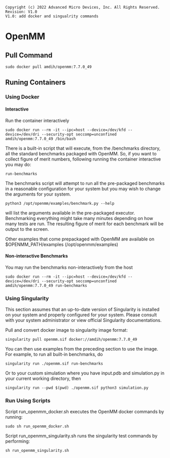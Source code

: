 ```
Copyright (c) 2022 Advanced Micro Devices, Inc. All Rights Reserved.
Revision: V1.0
V1.0: add docker and singualrity commands 
```

# OpenMM

## Pull Command

```
sudo docker pull amdih/openmm:7.7.0_49
```

## Runing Containers

### Using Docker
#### Interactive

Run the container interactively
```
sudo docker run --rm -it --ipc=host --device=/dev/kfd --device=/dev/dri --security-opt seccomp=unconfined amdih/openmm:7.7.0_49 /bin/bash
```
There is a built-in script that will execute, from the /benchmarks directory, all the standard benchmarks packaged with OpenMM. So, if you want to collect figure of merit numbers, following running the container interactive you may do:
```
run-benchmarks
```
The benchmarks script will attempt to run all the pre-packaged benchmarks in a reasonable configuration for your system but you may wish to change the arguments for your system.
```
python3 /opt/openmm/examples/benchmark.py --help
```
will list the arguments available in the pre-packaged executor. Benchmarking everything might take many minutes depending on how many tests are run. The resulting figure of merit for each benchmark will be output to the screen.

Other examples that come prepackaged with OpenMM are available on $OPENMM_PATH/examples (/opt/openmm/examples)

#### Non-interactive Benchmarks

You may run the benchmarks non-interactively from the host
```
sudo docker run --rm -it --ipc=host --device=/dev/kfd --device=/dev/dri --security-opt seccomp=unconfined amdih/openmm:7.7.0_49 run-benchmarks
```

### Using Singularity

This section assumes that an up-to-date version of Singularity is installed on your system and properly configured for your system. Please consult with your system administrator or view official Singularity documentations.

Pull and convert docker image to singularity image format:
```
singularity pull openmm.sif docker://amdih/openmm:7.7.0_49
```
You can then use examples from the preceding section to use the image. For example, to run all built-in benchmarks, do
```
singularity run ./openmm.sif run-benchmarks
```
Or to your custom simulation where you have input.pdb and simulation.py in your current working directory, then
```
singularity run --pwd $(pwd) ./openmm.sif python3 simulation.py
```
### Run Using Scripts
Script run_openmm_docker.sh executes the OpenMM docker commands by running:
```
sudo sh run_openmm_docker.sh
```
Script run_openmm_singularity.sh runs the singularity test commands by performing:
```
sh run_openmm_singularity.sh
```
